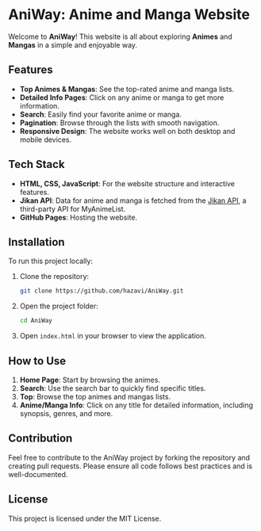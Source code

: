 # AniWay: Anime and Manga Website

Welcome to **AniWay**! This website is all about exploring **Animes** and **Mangas** in a simple and enjoyable way.

## Features

- **Top Animes & Mangas**: See the top-rated anime and manga lists.
- **Detailed Info Pages**: Click on any anime or manga to get more information.
- **Search**: Easily find your favorite anime or manga.
- **Pagination**: Browse through the lists with smooth navigation.
- **Responsive Design**: The website works well on both desktop and mobile devices.
  

## Tech Stack

- **HTML, CSS, JavaScript**: For the website structure and interactive features.
- **Jikan API**: Data for anime and manga is fetched from the [Jikan API](https://jikan.moe/), a third-party API for MyAnimeList.
- **GitHub Pages**: Hosting the website.

## Installation

To run this project locally:

1. Clone the repository:
    ```bash
    git clone https://github.com/hazavi/AniWay.git
    ```

2. Open the project folder:
    ```bash
    cd AniWay
    ```

3. Open `index.html` in your browser to view the application.

## How to Use

1. **Home Page**: Start by browsing the animes.
2. **Search**: Use the search bar to quickly find specific titles.
3. **Top**: Browse the top animes and mangas lists.
4. **Anime/Manga Info**: Click on any title for detailed information, including synopsis, genres, and more.

## Contribution

Feel free to contribute to the AniWay project by forking the repository and creating pull requests. Please ensure all code follows best practices and is well-documented.

## License

This project is licensed under the MIT License.
